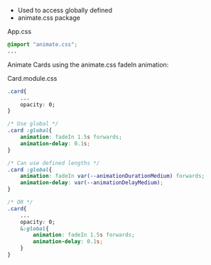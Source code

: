 - Used to access globally defined
- animate.css package

App.css
```CSS
@import "animate.css";
...
```

Animate Cards using the animate.css fadeIn animation:

Card.module.css
```CSS
.card{
	...
    opacity: 0;
}

/* Use global */
.card :global{
    animation: fadeIn 1.5s forwards;
	animation-delay: 0.1s; 
}

/* Can use defined lengths */
.card :global{
    animation: fadeIn var(--animationDurationMedium) forwards;
	animation-delay: var(--animationDelayMedium); 
}

/* OR */
.card{
	...
    opacity: 0;
    &:global{
	    animation: fadeIn 1.5s forwards;
		animation-delay: 0.1s; 
	}
}
```